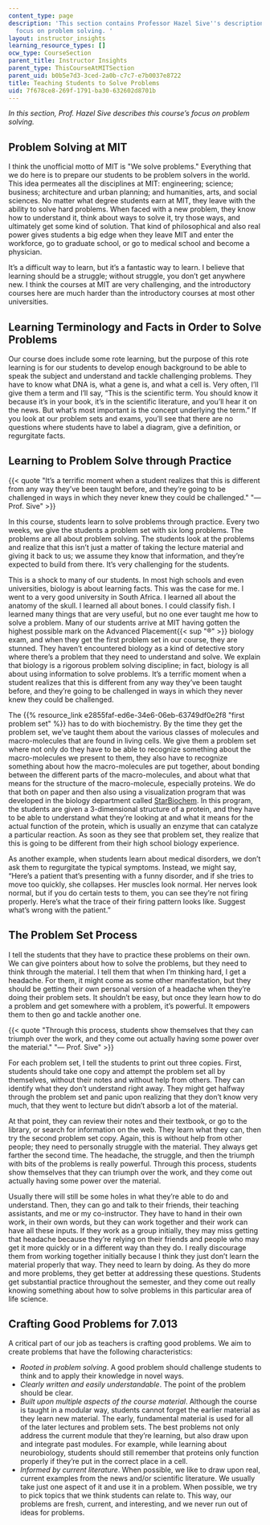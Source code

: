 ```yaml
---
content_type: page
description: 'This section contains Professor Hazel Sive''s description of the course''s
  focus on problem solving. '
layout: instructor_insights
learning_resource_types: []
ocw_type: CourseSection
parent_title: Instructor Insights
parent_type: ThisCourseAtMITSection
parent_uid: b0b5e7d3-3ced-2a0b-c7c7-e7b0037e8722
title: Teaching Students to Solve Problems
uid: 7f678ce8-269f-1791-ba30-632602d8701b
---
```


_In this section, Prof. Hazel Sive describes this course’s focus on problem solving._

Problem Solving at MIT
----------------------

I think the unofficial motto of MIT is "We solve problems." Everything that we do here is to prepare our students to be problem solvers in the world. This idea permeates all the disciplines at MIT: engineering; science; business; architecture and urban planning; and humanities, arts, and social sciences. No matter what degree students earn at MIT, they leave with the ability to solve hard problems. When faced with a new problem, they know how to understand it, think about ways to solve it, try those ways, and ultimately get some kind of solution. That kind of philosophical and also real power gives students a big edge when they leave MIT and enter the workforce, go to graduate school, or go to medical school and become a physician.

It’s a difficult way to learn, but it’s a fantastic way to learn. I believe that learning should be a struggle; without struggle, you don’t get anywhere new. I think the courses at MIT are very challenging, and the introductory courses here are much harder than the introductory courses at most other universities.

Learning Terminology and Facts in Order to Solve Problems
---------------------------------------------------------

Our course does include some rote learning, but the purpose of this rote learning is for our students to develop enough background to be able to speak the subject and understand and tackle challenging problems. They have to know what DNA is, what a gene is, and what a cell is. Very often, I’ll give them a term and I’ll say, “This is the scientific term. You should know it because it’s in your book, it’s in the scientific literature, and you’ll hear it on the news. But what’s most important is the concept underlying the term.” If you look at our problem sets and exams, you’ll see that there are no questions where students have to label a diagram, give a definition, or regurgitate facts.

Learning to Problem Solve through Practice
------------------------------------------

{{< quote "It’s a terrific moment when a student realizes that this is different from any way they’ve been taught before, and they’re going to be challenged in ways in which they never knew they could be challenged." "— Prof. Sive" >}}

In this course, students learn to solve problems through practice. Every two weeks, we give the students a problem set with six long problems. The problems are all about problem solving. The students look at the problems and realize that this isn’t just a matter of taking the lecture material and giving it back to us; we assume they know that information, and they’re expected to build from there. It’s very challenging for the students.

This is a shock to many of our students. In most high schools and even universities, biology is about learning facts. This was the case for me. I went to a very good university in South Africa. I learned all about the anatomy of the skull. I learned all about bones. I could classify fish. I learned many things that are very useful, but no one ever taught me how to solve a problem. Many of our students arrive at MIT having gotten the highest possible mark on the Advanced Placement{{< sup "®" >}} biology exam, and when they get the first problem set in our course, they are stunned. They haven’t encountered biology as a kind of detective story where there’s a problem that they need to understand and solve. We explain that biology is a rigorous problem solving discipline; in fact, biology is all about using information to solve problems. It’s a terrific moment when a student realizes that this is different from any way they’ve been taught before, and they’re going to be challenged in ways in which they never knew they could be challenged.

The {{% resource_link e2855faf-ed6e-34e6-06eb-63749df0e2f8 "first problem set" %}} has to do with biochemistry. By the time they get the problem set, we’ve taught them about the various classes of molecules and macro-molecules that are found in living cells. We give them a problem set where not only do they have to be able to recognize something about the macro-molecules we present to them, they also have to recognize something about how the macro-molecules are put together, about bonding between the different parts of the macro-molecules, and about what that means for the structure of the macro-molecule, especially proteins. We do that both on paper and then also using a visualization program that was developed in the biology department called [StarBiochem](http://star.mit.edu/biochem/). In this program, the students are given a 3-dimensional structure of a protein, and they have to be able to understand what they’re looking at and what it means for the actual function of the protein, which is usually an enzyme that can catalyze a particular reaction. As soon as they see that problem set, they realize that this is going to be different from their high school biology experience.

As another example, when students learn about medical disorders, we don’t ask them to regurgitate the typical symptoms. Instead, we might say, “Here’s a patient that’s presenting with a funny disorder, and if she tries to move too quickly, she collapses. Her muscles look normal. Her nerves look normal, but if you do certain tests to them, you can see they’re not firing properly. Here’s what the trace of their firing pattern looks like. Suggest what’s wrong with the patient.”

The Problem Set Process
-----------------------

I tell the students that they have to practice these problems on their own. We can give pointers about how to solve the problems, but they need to think through the material. I tell them that when I’m thinking hard, I get a headache. For them, it might come as some other manifestation, but they should be getting their own personal version of a headache when they’re doing their problem sets. It shouldn’t be easy, but once they learn how to do a problem and get somewhere with a problem, it’s powerful. It empowers them to then go and tackle another one.

{{< quote "Through this process, students show themselves that they can triumph over the work, and they come out actually having some power over the material." "— Prof. Sive" >}}

For each problem set, I tell the students to print out three copies. First, students should take one copy and attempt the problem set all by themselves, without their notes and without help from others. They can identify what they don’t understand right away. They might get halfway through the problem set and panic upon realizing that they don’t know very much, that they went to lecture but didn’t absorb a lot of the material.

At that point, they can review their notes and their textbook, or go to the library, or search for information on the web. They learn what they can, then try the second problem set copy. Again, this is without help from other people; they need to personally struggle with the material. They always get farther the second time. The headache, the struggle, and then the triumph with bits of the problems is really powerful. Through this process, students show themselves that they can triumph over the work, and they come out actually having some power over the material.

Usually there will still be some holes in what they’re able to do and understand. Then, they can go and talk to their friends, their teaching assistants, and me or my co-instructor. They have to hand in their own work, in their own words, but they can work together and their work can have all these inputs. If they work as a group initially, they may miss getting that headache because they’re relying on their friends and people who may get it more quickly or in a different way than they do. I really discourage them from working together initially because I think they just don’t learn the material properly that way. They need to learn by doing. As they do more and more problems, they get better at addressing these questions. Students get substantial practice throughout the semester, and they come out really knowing something about how to solve problems in this particular area of life science.

Crafting Good Problems for 7.013
--------------------------------

A critical part of our job as teachers is crafting good problems. We aim to create problems that have the following characteristics:

*   _Rooted in problem solving_. A good problem should challenge students to think and to apply their knowledge in novel ways.
*   _Clearly written and easily understandable_. The point of the problem should be clear.
*   _Built upon multiple aspects of the course material_. Although the course is taught in a modular way, students cannot forget the earlier material as they learn new material. The early, fundamental material is used for all of the later lectures and problem sets. The best problems not only address the current module that they’re learning, but also draw upon and integrate past modules. For example, while learning about neurobiology, students should still remember that proteins only function properly if they’re put in the correct place in a cell.
*   _Informed by current literature_. When possible, we like to draw upon real, current examples from the news and/or scientific literature. We usually take just one aspect of it and use it in a problem. When possible, we try to pick topics that we think students can relate to. This way, our problems are fresh, current, and interesting, and we never run out of ideas for problems.